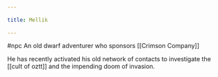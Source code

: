 --- 
title: Mellik 
---
#npc
An old dwarf adventurer who sponsors [[Crimson Company]]

He has recently activated his old network of contacts to investigate the [[cult of oztt]] and the impending doom of invasion.
